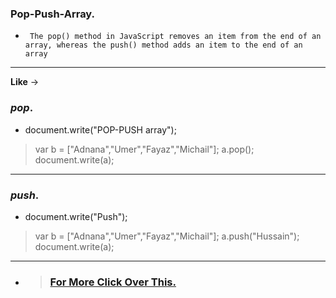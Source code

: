 ### Pop-Push-Array.
* `` The pop() method in JavaScript removes an item from the end of an array, whereas the push() method adds an item to the end of an array``
---
__Like__ ->
 ### _pop_.

 * document.write("POP-PUSH array");

>var b = ["Adnana","Umer","Fayaz","Michail"];
a.pop();
document.write(a);
---
### _push_.
* document.write("Push");

>var b = ["Adnana","Umer","Fayaz","Michail"];
a.push("Hussain");
document.write(a);
---

* > ### [For More Click Over This.](../Js/pop-push-array.js)